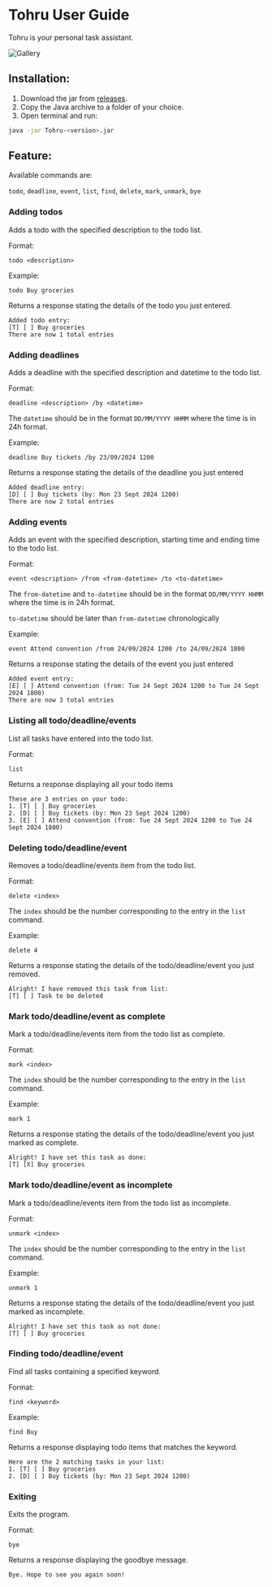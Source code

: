 # Tohru User Guide

Tohru is your personal task assistant.

![Gallery](./Ui.png)

## Installation:

1. Download the jar from [releases](https://github.com/rollingpencil/ip/releases/).
2. Copy the Java archive to a folder of your choice.
3. Open terminal and run:

```bash
java -jar Tohru-<version>.jar
```

## Feature:
Available commands are:

`todo`, `deadline`, `event`, `list`, `find`, `delete`, `mark`, `unmark`, `bye`

### Adding todos

Adds a todo with the specified description to the todo list.

Format:

```text
todo <description>
```
Example:
```text
todo Buy groceries
```

Returns a response stating the details of the todo you just entered.

```
Added todo entry:
[T] [ ] Buy groceries
There are now 1 total entries
```

### Adding deadlines

Adds a deadline with the specified description and datetime to the todo list.

Format:

```text
deadline <description> /by <datetime>
```

The `datetime` should be in the format `DD/MM/YYYY HHMM` where the time is in 24h format.

Example:

```text
deadline Buy tickets /by 23/09/2024 1200
```

Returns a response stating the details of the deadline you just entered

```
Added deadline entry:
[D] [ ] Buy tickets (by: Mon 23 Sept 2024 1200)
There are now 2 total entries
```

### Adding events

Adds an event with the specified description, starting time and ending time to the todo list.

Format:

```text
event <description> /from <from-datetime> /to <to-datetime>
```

The `from-datetime` and `to-datetime` should be in the format `DD/MM/YYYY HHMM` where the time is in 24h format.

`to-datetime` should be later than `from-datetime` chronologically

Example:

```text
event Attend convention /from 24/09/2024 1200 /to 24/09/2024 1800
```

Returns a response stating the details of the event you just entered

```
Added event entry:
[E] [ ] Attend convention (from: Tue 24 Sept 2024 1200 to Tue 24 Sept 2024 1800)
There are now 3 total entries
```
### Listing all todo/deadline/events

List all tasks have entered into the todo list.

Format:

```text
list
```

Returns a response displaying all your todo items

```
These are 3 entries on your todo:
1. [T] [ ] Buy groceries
2. [D] [ ] Buy tickets (by: Mon 23 Sept 2024 1200)
3. [E] [ ] Attend convention (from: Tue 24 Sept 2024 1200 to Tue 24 Sept 2024 1800)
```

### Deleting todo/deadline/event

Removes a todo/deadline/events item from the todo list.

Format:

```text
delete <index>
```

The `index` should be the number corresponding to the entry in the `list` command.

Example:

```text
delete 4
```

Returns a response stating the details of the todo/deadline/event you just removed.

```
Alright! I have removed this task from list:
[T] [ ] Task to be deleted
```

### Mark todo/deadline/event as complete

Mark a todo/deadline/events item from the todo list as complete.

Format:

```text
mark <index>
```

The `index` should be the number corresponding to the entry in the `list` command.

Example:

```text
mark 1
```

Returns a response stating the details of the todo/deadline/event you just marked as complete.

```
Alright! I have set this task as done:
[T] [X] Buy groceries
```

### Mark todo/deadline/event as incomplete

Mark a todo/deadline/events item from the todo list as incomplete.

Format:

```text
unmark <index>
```

The `index` should be the number corresponding to the entry in the `list` command.

Example:

```text
unmark 1
```

Returns a response stating the details of the todo/deadline/event you just marked as incomplete.

```
Alright! I have set this task as not done:
[T] [ ] Buy groceries
```

### Finding todo/deadline/event

Find all tasks containing a specified keyword.

Format:

```text
find <keyword>
```
Example:

```text
find Buy
```

Returns a response displaying todo items that matches the keyword.

```
Here are the 2 matching tasks in your list:
1. [T] [ ] Buy groceries
2. [D] [ ] Buy tickets (by: Mon 23 Sept 2024 1200)
```

### Exiting

Exits the program.

Format:

```text
bye
```

Returns a response displaying the goodbye message.

```
Bye. Hope to see you again soon!
```